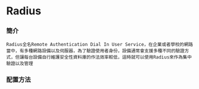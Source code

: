 # Radius #

### 簡介 ###
            
    Radius全名Remote Authentication Dial In User Service，在企業或者學校的網路當中，有多種網路設備以及伺服器，為了驗證使用者身份，設備通常會支援多種不同的驗證方式，但讓每台設備自行維護安全性資料庫的作法效率較低，這時就可以使用Radius來作為集中驗證以及管理
            
### 配置方法 ###
